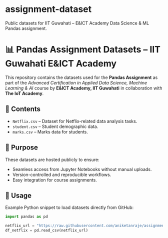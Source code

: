 # assignment-dataset
Public datasets for IIT Guwahati – E&amp;ICT Academy Data Science &amp; ML Pandas assignment.

# 📊 Pandas Assignment Datasets – IIT Guwahati E&ICT Academy

This repository contains the datasets used for the **Pandas Assignment** as part of the *Advanced Certification in Applied Data Science, Machine Learning & AI* course by **E&ICT Academy, IIT Guwahati** in collaboration with **The IoT Academy**.

## 📂 Contents
- `Netflix.csv` – Dataset for Netflix-related data analysis tasks.
- `student.csv` – Student demographic data.
- `marks.csv` – Marks data for students.

## 🎯 Purpose
These datasets are hosted publicly to ensure:
- Seamless access from Jupyter Notebooks without manual uploads.
- Version-controlled and reproducible workflows.
- Easy integration for course assignments.

## 🔗 Usage
Example Python snippet to load datasets directly from GitHub:
```python
import pandas as pd

netflix_url = "https://raw.githubusercontent.com/aniketanraje/assignment-dataset/main/Netflix.csv"
df_netflix = pd.read_csv(netflix_url)

